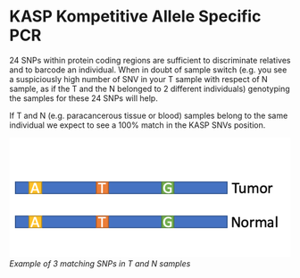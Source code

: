 # KASP Kompetitive Allele Specific PCR
  
24 SNPs within protein coding regions are sufficient to discriminate relatives and to barcode an individual.
When in doubt of sample switch (e.g. you see a suspiciously high number of SNV in your T sample with respect of N sample, as if the T and the N belonged to 2 different individuals)
genotyping the samples for these 24 SNPs will help.

If T and N (e.g. paracancerous tissue or blood) samples belong to the same individual we expect to see a 100% match in the KASP SNVs position.

![Example](Pictures/KASP.png)
*Example of 3 matching SNPs in T and N samples*
